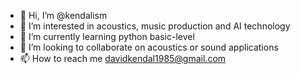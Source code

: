 - 👋 Hi, I’m @kendalism
- 👀 I’m interested in acoustics, music production and AI technology
- 🌱 I’m currently learning python basic-level
- 💞️ I’m looking to collaborate on acoustics or sound applications
- 📫 How to reach me davidkendal1985@gmail.com

<!---
kendalism/kendalism is a ✨ special ✨ repository because its `README.md` (this file) appears on your GitHub profile.
You can click the Preview link to take a look at your changes.
--->
